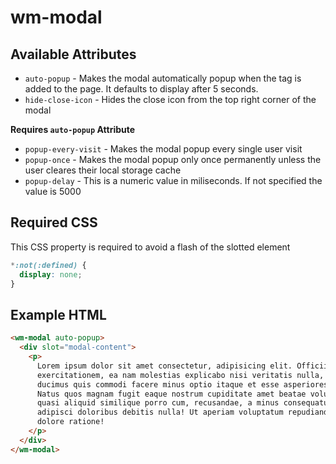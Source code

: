 # wm-modal

## Available Attributes

- `auto-popup` - Makes the modal automatically popup when the tag is added to the page. It defaults to display after 5 seconds.
- `hide-close-icon` - Hides the close icon from the top right corner of the modal

**Requires `auto-popup` Attribute**

- `popup-every-visit` - Makes the modal popup every single user visit
- `popup-once` - Makes the modal popup only once permanently unless the user cleares their local storage cache
- `popup-delay` - This is a numeric value in miliseconds. If not specified the value is 5000

## Required CSS

This CSS property is required to avoid a flash of the slotted element

```css
*:not(:defined) {
  display: none;
}
```

## Example HTML

```html
<wm-modal auto-popup>
  <div slot="modal-content">
    <p>
      Lorem ipsum dolor sit amet consectetur, adipisicing elit. Officiis quae
      exercitationem, ea nam molestias explicabo nisi veritatis nulla, omnis
      ducimus quis commodi facere minus optio itaque et esse asperiores qui?
      Natus quos magnam fugit eaque nostrum cupiditate amet beatae voluptas
      quasi aliquid similique porro cum, recusandae, a minus consequatur
      adipisci doloribus debitis nulla! Ut aperiam voluptatum repudiandae sed,
      dolore ratione!
    </p>
  </div>
</wm-modal>
```

